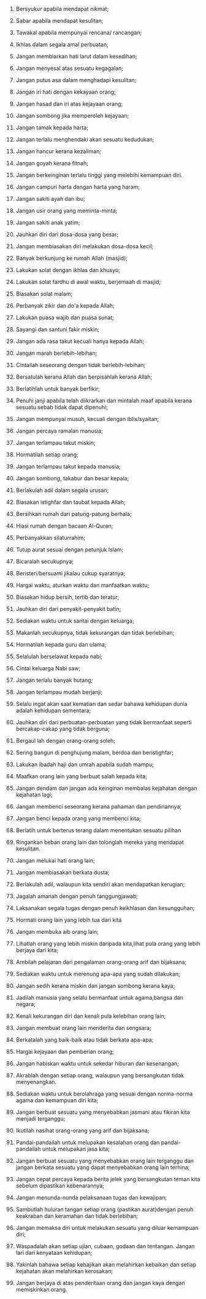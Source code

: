 01. Bersyukur apabila mendapat nikmat;

02. Sabar apabila mendapat kesulitan;

03. Tawakal apabila mempunyai rencana/ rancangan;

04. Ikhlas dalam segala amal perbuatan;

05. Jangan membiarkan hati larut dalam kesedihan;

06. Jangan menyesal atas sesuatu kegagalan;

07. Jangan putus asa dalam menghadapi kesulitan;

08. Jangan iri hati dengan kekayaan orang;

09. Jangan hasad dan iri atas kejayaan orang;

10. Jangan sombong jika memperoleh kejayaan;

11. Jangan tamak kepada harta;

12. Jangan terlalu menghendaki akan sesuatu kedudukan;

13. Jangan hancur kerana kezaliman;

14. Jangan goyah kerana fitnah;

15. Jangan berkeinginan terlalu tinggi yang melebihi kemampuan diri.

16. Jangan campuri harta dengan harta yang haram;

17. Jangan sakiti ayah dan ibu;

18. Jangan usir orang yang meminta-minta;

19. Jangan sakiti anak yatim;

20. Jauhkan diri dari dosa-dosa yang besar;

21. Jangan membiasakan diri melakukan dosa-dosa kecil;

22. Banyak berkunjung ke rumah Allah (masjid);

23. Lakukan solat dengan ikhlas dan khusyu;

24. Lakukan solat fardhu di awal waktu, berjemaah di masjid;

25. Biasakan solat malam;

26. Perbanyak zikir dan do'a kepada Allah;

27. Lakukan puasa wajib dan puasa sunat;

28. Sayangi dan santuni fakir miskin;

29. Jangan ada rasa takut kecuali hanya kepada Allah;

30. Jangan marah berlebih-lebihan;

31. Cintailah seseorang dengan tidak berlebih-lebihan;

32. Bersatulah kerana Allah dan berpisahlah kerana Allah;

33. Berlatihlah untuk banyak berfikir;

34. Penuhi janji apabila telah diikrarkan dan mintalah maaf apabila kerana sesuatu sebab tidak dapat dipenuhi;

35. Jangan mempunyai musuh, kecuali dengan iblis/syaitan;

36. Jangan percaya ramalan manusia;

37. Jangan terlampau takut miskin;

38. Hormatilah setiap orang;

39. Jangan terlampau takut kepada manusia;

40. Jangan sombong, takabur dan besar kepala;

41. Berlakulah adil dalam segala urusan;

42. Biasakan istighfar dan taubat kepada Allah;

43. Bersihkan rumah dari patung-patung berhala;

44. Hiasi rumah dengan bacaan Al-Quran;

45. Perbanyakkan silaturrahim;

46. Tutup aurat sesuai dengan petunjuk Islam;

47. Bicaralah secukupnya;

48. Beristeri/bersuami jikalau cukup syaratnya;

49. Hargai waktu, aturkan waktu dan manfaatkan waktu;

50. Biasakan hidup bersih, tertib dan teratur;

51. Jauhkan diri dari penyakit-penyakit batin;

52. Sediakan waktu untuk santai dengan keluarga;

53. Makanlah secukupnya, tidak kekurangan dan tidak berlebihan;

54. Hormatilah kepada guru dan ulama;

55. Selalulah berselawat kepada nabi;

56. Cintai keluarga Nabi saw;

57. Jangan terlalu banyak hutang;

58. Jangan terlampau mudah berjanji;

59. Selalu ingat akan saat kematian dan sedar bahawa kehidupan dunia adalah kehidupan sementara;

60. Jauhkan diri dari perbuatan-perbuatan yang tidak bermanfaat seperti bercakap-cakap yang tidak berguna;

61. Bergaul lah dengan orang-orang soleh;

62. Sering bangun di penghujung malam, berdoa dan beristighfar;

63. Lakukan ibadah haji dan umrah apabila sudah mampu;

64. Maafkan orang lain yang berbuat salah kepada kita;

65. Jangan dendam dan jangan ada keinginan membalas kejahatan dengan kejahatan lagi;

66. Jangan membenci seseorang kerana pahaman dan pendiriannya;

67. Jangan benci kepada orang yang membenci kita;

68. Berlatih untuk berterus terang dalam menentukan sesuatu pilihan

69. Ringankan beban orang lain dan tolonglah mereka yang mendapat kesulitan.

70. Jangan melukai hati orang lain;

71. Jangan membiasakan berkata dusta;

72. Berlakulah adil, walaupun kita sendiri akan mendapatkan kerugian;

73. Jagalah amanah dengan penuh tanggungjawab;

74. Laksanakan segala tugas dengan penuh keikhlasan dan kesungguhan;

75. Hormati orang lain yang lebih tua dari kita

76. Jangan membuka aib orang lain;

77. Lihatlah orang yang lebih miskin daripada kita,lihat pula orang yang lebih berjaya dari kita;

78. Ambilah pelajaran dari pengalaman orang-orang arif dan bijaksana;

79. Sediakan waktu untuk merenung apa-apa yang sudah dilakukan;

80. Jangan sedih kerana miskin dan jangan sombong kerana kaya;

81. Jadilah manusia yang selalu bermanfaat untuk agama,bangsa dan negara;

82. Kenali kekurangan diri dan kenali pula kelebihan orang lain;

83. Jangan membuat orang lain menderita dan sengsara;

84. Berkatalah yang baik-baik atau tidak berkata apa-apa;

85. Hargai kejayaan dan pemberian orang;

86. Jangan habiskan waktu untuk sekedar hiburan dan kesenangan;

87. Akrablah dengan setiap orang, walaupun yang bersangkutan tidak menyenangkan.

88. Sediakan waktu untuk berolahraga yang sesuai dengan norma-norma agama dan kemampuan diri kita;

89. Jangan berbuat sesuatu yang menyebabkan jasmani atau fikiran kita menjadi terganggu;

90. Ikutilah nasihat orang-orang yang arif dan bijaksana;

91. Pandai-pandailah untuk melupakan kesalahan orang dan pandai-pandailah untuk melupakan jasa kita;

92. Jangan berbuat sesuatu yang menyebabkan orang lain terganggu dan jangan berkata sesuatu yang dapat menyebabkan orang lain terhina;

93. Jangan cepat percaya kepada berita jelek yang bersangkutan teman kita sebelum dipastikan kebenarannya;

94. Jangan menunda-nunda pelaksanaan tugas dan kewajipan;

95. Sambutlah huluran tangan setiap orang (pastikan aurat)dengan penuh keakraban dan keramahan dan tidak berlebihan;

96. Jangan memaksa diri untuk melakukan sesuatu yang diluar kemampuan diri;

97. Waspadalah akan setiap ujian, cubaan, godaan dan tentangan. Jangan lari dari kenyataan kehidupan;

98. Yakinlah bahawa setiap kebajikan akan melahirkan kebaikan dan setiap kejahatan akan melahirkan kerosakan;

99. Jangan berjaya di atas penderitaan orang dan jangan kaya dengan memiskinkan orang.
